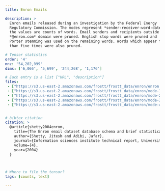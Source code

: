 ```yaml
---
title: Enron Emails

description: >
  Enron emails released during an investigation by the Federal Energy
  Regulatory Commission. The modes represent *sender-receiver-word-date*, and
  the values are counts of words. Email senders and recipients outside of the
  *@enron.com* domain were pruned. English stop words were pruned and
  Porter stemming was used on the remaining words. Words which appear fewer
  than five times were also pruned.

# Tensor statistics
order: '4'
nnz: '54,202,099'
dims: ['6,066', '5,699', '244,268', '1,176']

# Each entry is a list ["URL", "description"]
files:
 - ["https://s3.us-east-2.amazonaws.com/frostt/frostt_data/enron/enron.tns.gz", Enron tensor]
 - ["https://s3.us-east-2.amazonaws.com/frostt/frostt_data/enron/mode-1-senders.map.gz", Sender emails]
 - ["https://s3.us-east-2.amazonaws.com/frostt/frostt_data/enron/mode-2-receivers.map.gz", Receiver emails]
 - ["https://s3.us-east-2.amazonaws.com/frostt/frostt_data/enron/mode-3-words.map.gz", Words]
 - ["https://s3.us-east-2.amazonaws.com/frostt/frostt_data/enron/mode-4-dates.map.gz", Dates]


# bibtex citation
citation: >
  @article{shetty2004enron,
    title={The Enron email dataset database schema and brief statistical report},
    author={Shetty, Jitesh and Adibi, Jafar},
    journal={Information sciences institute technical report, University of Southern California},
    volume={4},
    year={2004}
  }

  

# Where to file the tensor?
tags: [counts, text]

---
```


